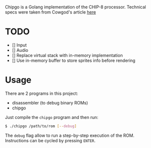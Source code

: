 Chipgo is a Golang implementation of the CHIP-8 processor. Technical specs were taken from Cowgod's article [here](http://devernay.free.fr/hacks/chip8/C8TECH10.HTM#00EE)

# TODO
- [] Input
- [] Audio
- [] Replace virtual stack with in-memory implementation
- [] Use in-memory buffer to store sprites info before rendering

# Usage
There are 2 programs in this project:
- disassembler (to debug binary ROMs)
- chipgo

Just compile the `chipgo` program and then run:

```sh
$ ./chipgo /path/to/rom [--debug]
```

The `debug` flag allow to run a step-by-step execution of the ROM. Instructions can be cycled by pressing `ENTER`.

